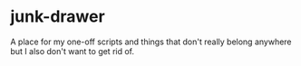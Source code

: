 # junk-drawer
A place for my one-off scripts and things that don't really belong anywhere but I also don't want to get rid of.
